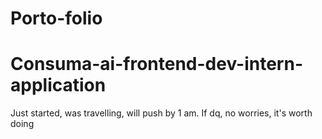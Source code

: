 # Porto-folio
# Consuma-ai-frontend-dev-intern-application
Just started, was travelling, will push by 1 am. 
If dq, no worries, it's worth doing 


